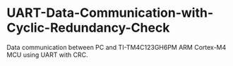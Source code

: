 # UART-Data-Communication-with-Cyclic-Redundancy-Check
Data communication between PC and TI-TM4C123GH6PM ARM Cortex-M4 MCU using UART with CRC.
